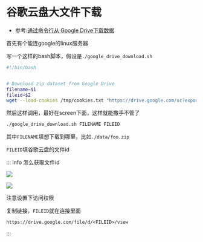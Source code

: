 # 谷歌云盘大文件下载

- 参考:[通过命令行从 Google Drive下载数据](https://lccurious.github.io/2021/05/15/Download-from-Google-Drive/)

首先有个能连google的linux服务器

写一个这样的bash脚本，假设是`./google_drive_download.sh`

```sh
#!/bin/bash


# Download zip dataset from Google Drive
filename=$1
fileid=$2
wget --load-cookies /tmp/cookies.txt "https://drive.google.com/uc?export=download&confirm=$(wget --quiet --save-cookies /tmp/cookies.txt --keep-session-cookies --no-check-certificate 'https://drive.google.com/uc?export=download&id=${fileid}' -O- | sed -rn 's/.confirm=([1-9A-Za-z_]+)./\1\n/p')&id=${fileid}" -O ${filename} && rm -rf /tmp/cookies.txt
```

然后这样调用，最好在screen下面，这样就能撒手不管了

```sh
./google_drive_download.sh FILENAME FILEID
```

其中`FILENAME`填想下载到哪里，比如`./data/foo.zip`

`FILEID`填谷歌云盘的文件id

::: info 怎么获取文件id

![](https://s2.loli.net/2023/04/06/7IwKp6txQq3UviE.png)

![](https://s2.loli.net/2023/04/06/pr1oWbwL8DVfHaz.png)

注意设置下访问权限

复制链接，`FILEID`就在连接里面

```
https://drive.google.com/file/d/<FILEID>/view
```

:::